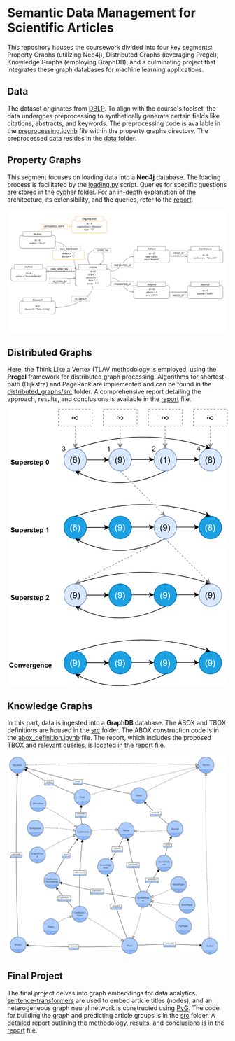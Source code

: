 # Semantic Data Management for Scientific Articles

This repository houses the coursework divided into four key segments: Property Graphs (utilizing Neo4j), Distributed Graphs (leveraging Pregel), Knowledge Graphs (employing GraphDB), and a culminating project that integrates these graph databases for machine learning applications.

## Data

The dataset originates from [DBLP](https://dblp.uni-trier.de/). To align with the course's toolset, the data undergoes preprocessing to synthetically generate certain fields like citations, abstracts, and keywords. The preprocessing code is available in the [preprocessing.ipynb](property_graphs/preprocessing.ipynb) file within the property graphs directory. The preprocessed data resides in the [data](data) folder.

## Property Graphs

This segment focuses on loading data into a **Neo4j** database. The loading process is facilitated by the [loading.py](property_graphs/loading.py) script. Queries for specific questions are stored in the [cypher](property_graphs/cypher) folder. For an in-depth explanation of the architecture, its extensibility, and the queries, refer to the [report](property_graphs/reports/report.pdf).

![Neo4j Proposed Architecture](images/property_graph.png)

## Distributed Graphs

Here, the Think Like a Vertex (TLAV methodology is employed, using the **Pregel** framework for distributed graph processing. Algorithms for shortest-path (Dijkstra) and PageRank are implemented and can be found in the [distributed_graphs/src](distributed_graphs/src) folder. A comprehensive report detailing the approach, results, and conclusions is available in the [report](distributed_graphs/reports/report.pdf) file.

![Pregel Framework: Supersteps](images/distributed_graph.png)

## Knowledge Graphs

In this part, data is ingested into a **GraphDB** database. The ABOX and TBOX definitions are housed in the [src](knowledge_graphs/src) folder. The ABOX construction code is in the [abox_definition.ipynb](knowledge_graphs/src/abox_definition.ipynb) file. The report, which includes the proposed TBOX and relevant queries, is located in the [report](knowledge_graphs/reports/report.pdf) file.

![GraphDB TBOX Definition](images/knowledge_graph.png)

## Final Project

The final project delves into graph embeddings for data analytics. [sentence-transformers](https://www.sbert.net/) are used to embed article titles (nodes), and an heterogeneous graph neural network is constructed using [PyG](https://pytorch-geometric.readthedocs.io/en/latest/). The code for building the graph and predicting article groups is in the [src](final_project/src) folder. A detailed report outlining the methodology, results, and conclusions is in the [report](final_project/reports/report.pdf) file.